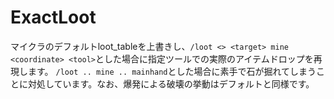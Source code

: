# ExactLoot
マイクラのデフォルトloot_tableを上書きし、`/loot <> <target> mine <coordinate> <tool>`とした場合に指定ツールでの実際のアイテムドロップを再現します。
`/loot .. mine .. mainhand`とした場合に素手で石が掘れてしまうことに対処しています。なお、爆発による破壊の挙動はデフォルトと同様です。
